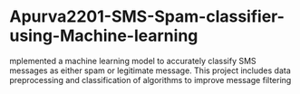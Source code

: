 # Apurva2201-SMS-Spam-classifier-using-Machine-learning
mplemented a machine learning model to accurately classify SMS messages as either spam or legitimate message. This project includes data preprocessing and classification of algorithms to improve message filtering
